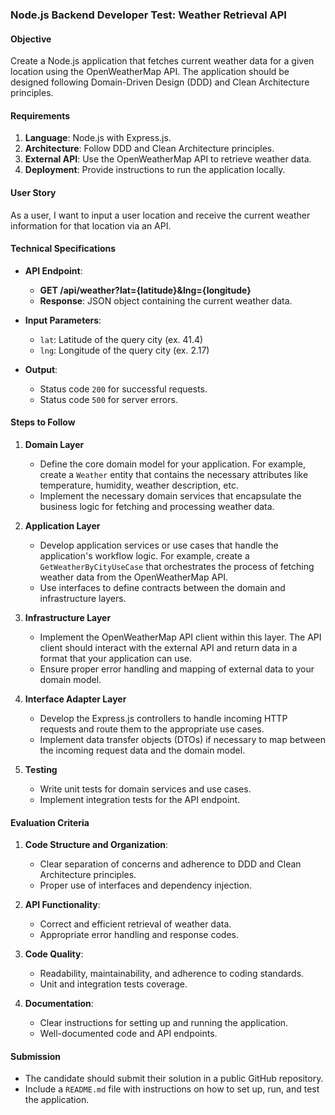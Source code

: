 
### **Node.js Backend Developer Test: Weather Retrieval API**

#### **Objective**

Create a Node.js application that fetches current weather data for a given location using the OpenWeatherMap API. The application should be designed following Domain-Driven Design (DDD) and Clean Architecture principles.

#### **Requirements**

1.  **Language**: Node.js with Express.js.
2.  **Architecture**: Follow DDD and Clean Architecture principles.
3.  **External API**: Use the OpenWeatherMap API to retrieve weather data.
4.  **Deployment**: Provide instructions to run the application locally.

#### **User Story**

As a user, I want to input a user location and receive the current weather information for that location via an API.

#### **Technical Specifications**

-   **API Endpoint**:
    
    -   **GET /api/weather?lat={latitude}&lng={longitude}**
    -   **Response**: JSON object containing the current weather data.
-   **Input Parameters**:
    
    -   `lat`: Latitude of the query city (ex. 41.4)
    -   `lng`: Longitude of the query city (ex. 2.17)
-   **Output**:
    
    -   Status code `200` for successful requests.
    -   Status code `500` for server errors.

#### **Steps to Follow**

1.  **Domain Layer**
    
    -   Define the core domain model for your application. For example, create a `Weather` entity that contains the necessary attributes like temperature, humidity, weather description, etc.
    -   Implement the necessary domain services that encapsulate the business logic for fetching and processing weather data.
2.  **Application Layer**
    
    -   Develop application services or use cases that handle the application's workflow logic. For example, create a `GetWeatherByCityUseCase` that orchestrates the process of fetching weather data from the OpenWeatherMap API.
    -   Use interfaces to define contracts between the domain and infrastructure layers.
3.  **Infrastructure Layer**
    
    -   Implement the OpenWeatherMap API client within this layer. The API client should interact with the external API and return data in a format that your application can use.
    -   Ensure proper error handling and mapping of external data to your domain model.
4.  **Interface Adapter Layer**
    
    -   Develop the Express.js controllers to handle incoming HTTP requests and route them to the appropriate use cases.
    -   Implement data transfer objects (DTOs) if necessary to map between the incoming request data and the domain model.
5.  **Testing**
    
    -   Write unit tests for domain services and use cases.
    -   Implement integration tests for the API endpoint.

#### **Evaluation Criteria**

1.  **Code Structure and Organization**:
    
    -   Clear separation of concerns and adherence to DDD and Clean Architecture principles.
    -   Proper use of interfaces and dependency injection.
2.  **API Functionality**:
    
    -   Correct and efficient retrieval of weather data.
    -   Appropriate error handling and response codes.
3.  **Code Quality**:
    
    -   Readability, maintainability, and adherence to coding standards.
    -   Unit and integration tests coverage.
4.  **Documentation**:
    
    -   Clear instructions for setting up and running the application.
    -   Well-documented code and API endpoints.

#### **Submission**

-   The candidate should submit their solution in a public GitHub repository.
-   Include a `README.md` file with instructions on how to set up, run, and test the application.